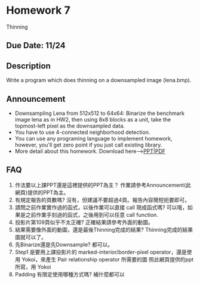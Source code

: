 # Homework 7
Thinning
## Due Date: 11/24
## Description
Write a program which does thinning on a downsampled image (lena.bmp).
## Announcement
 * Downsampling Lena from 512x512 to 64x64:
   Binarize the benchmark image lena as in HW2, then using 8x8 blocks as a unit, take the topmost-left pixel as the downsampled data.
 * You have to use 4-connected neighborhood detection.
 * You can use any programing language to implement homework, however, you'll get zero point if you just call existing library.
 * More detail about this homework. Download here-->[PPT](http://cv2.csie.ntu.edu.tw/CV/_material/CV1_CH6_2018_thinning-operator.pptx)|[PDF](http://cv2.csie.ntu.edu.tw/CV/_material/CV1_CH6_2018_thinning-operator.pdf)
## FAQ
1. 作法要以上課PPT還是這裡提供的PPT為主？
   作業請參考Announcement(此網頁)提供的PPT為主。
2. 有規定報告的頁數嗎?
   沒有，但建議不要超過4頁。報告內容簡短扼要即可。
3. 請問之前作業實作過的函式，以後作業可以直接 call 現成函式嗎?
   可以哦，如果是之前作業手刻過的函式，之後用到可以任意 call function.
4. 投影片第109頁似乎不太正確?
   正確結果請參考外面的動圖。
5. 結果需要像外面的動圖，還是最後Thinning完成的結果?
   Thinning完成的結果圖就可以了。
6. 先Binarize還是先Downsample?
   都可以。
7. Step1 是要用上課投影片的 marked-interior/border-pixel operator，還是使用 Yokoi，來產生 Pair relationship operator 所需要的圖
   照此網頁提供的ppt所寫，用 Yokoi
8. Padding 有限定使用哪種方式嗎?
   補什麼都可以
